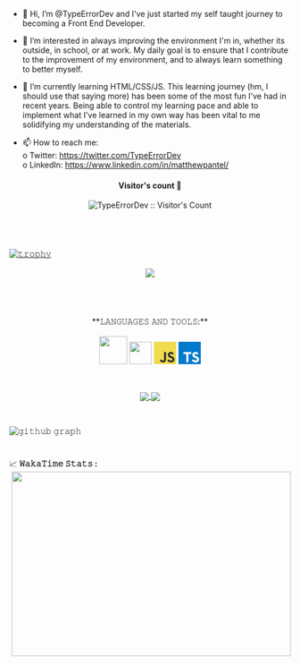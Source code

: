 - 👋 Hi, I’m @TypeErrorDev and I've just started my self taught journey to becoming a Front End Developer. 

- 👀 I’m interested in always improving the environment I'm in, whether its outside, in school, or at work. My daily goal is to ensure that I contribute to the improvement of my environment, and to always learn something to better myself.

- 🌱 I’m currently learning HTML/CSS/JS. This learning journey (hm, I should use that saying more) has been some of the most fun I've had in recent years. Being able to control my learning pace and able to implement what I've learned in my own way has been vital to me solidifying my understanding of the materials.

- 📫 How to reach me: <br>
    o Twitter: https://twitter.com/TypeErrorDev <br>
    o LinkedIn: https://www.linkedin.com/in/matthewpantel/



<h4 align="center">Visitor's count 👀</h4>
<p align="center"><img src="https://profile-counter.glitch.me/{typeerrordev}/count.svg" alt="TypeErrorDev :: Visitor's Count" /></p>
<br/>

#

[![𝚝𝚛𝚘𝚙𝚑𝚢](https://github-profile-trophy.vercel.app/?username=typeerrordev&column=8&margin-w=15&margin-h=15&no-bg=true&no-frame=true&theme=juicyfresh)](https://github.com/typeerrordev)

<p align="center">
  <a>
    <img align="center" src="https://github-readme-streak-stats.herokuapp.com?user=TypeErrorDev&theme=Javascript-dark&hide_border=true&date_format=M%20j%5B%2C%20Y%5D&fire=DD0000&currStreakNum=DD0000"/>
  </a>
</p>


#


<br/>
<p align="center">
**𝙻𝙰𝙽𝙶𝚄𝙰𝙶𝙴𝚂 𝙰𝙽𝙳 𝚃𝙾𝙾𝙻𝚂:**  
<br/>
<br/>
<code><img height="50" width="50" src="https://upload.wikimedia.org/wikipedia/commons/thumb/6/61/HTML5_logo_and_wordmark.svg/120px-HTML5_logo_and_wordmark.svg.png"></code>
<code><img height="40" width="40"  src="https://cdn.iconscout.com/icon/free/png-256/css-131-722685.png"></code>
<code><img height="40" width="40" src="https://raw.githubusercontent.com/github/explore/80688e429a7d4ef2fca1e82350fe8e3517d3494d/topics/javascript/javascript.png"></code>
<code><img height="40" width="40" src="https://raw.githubusercontent.com/github/explore/80688e429a7d4ef2fca1e82350fe8e3517d3494d/topics/typescript/typescript.png"></code></p>


<br>

<p align="center">
  <a href="https://github.com/typeerrordev">
    <img align="center" src="https://github-readme-stats.vercel.app/api?username=typeerrordev&show_icons=true&hide_border=true&title_color=94b4a4&amp&icon_color=FFFFFF&amp&text_color=FFFFFF&amp&bg_color=000000&count_private=true&include_all_commits=true"/>
  </a>
  <a href="https://github.com/typeerrordev">
    <img align="center" height="195px" src="https://github-readme-stats.vercel.app/api/top-langs/?username=typeerrordev&text_color=FFFFFF&bg_color=000000&title_color=94b4a4&langs_count=15&layout=compact&hide_border=true" />
  </a>
</p>
</details>
<br>

![𝚐𝚒𝚝𝚑𝚞𝚋 𝚐𝚛𝚊𝚙𝚑](https://activity-graph.herokuapp.com/graph?username=typeerrordev&theme=react-dark&hide_border=true&area=true)
<br/>

#

<summary>
  <g-emoji class="g-emoji" alias="chart_with_upwards_trend" fallback-src="https://github.githubassets.com/images/icons/emoji/unicode/1f4c8.png">📈</g-emoji>
  <strong>𝚆𝚊𝚔𝚊𝚃𝚒𝚖𝚎 𝚂𝚝𝚊𝚝𝚜 : </strong>
</summary>

<a target="_blank">
  <img align="right" height="330px" width="500px" src="https://wakatime.com/share/@16c5dd78-106c-414b-8db4-1f9997584cea/6c236710-b07a-49d0-b996-f00d7b192fbe.svg" >
</a>

<br>



